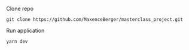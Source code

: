 Clone repo
``` 
git clone https://github.com/MaxenceBerger/masterclass_project.git
```


Run application
``` 
yarn dev
```
